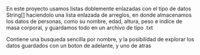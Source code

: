En este proyecto usamos listas doblemente enlazadas con el tipo de datos String[] 
haciendolo una lista enlazada de arreglos, en donde almacenamos los datos de personas, 
como su nombre, edad, altura, peso e indice de masa corporal, y guardamos todo en un 
archivo de tipo .txt

Contiene una busqueda sencilla por nombre, y la posibilidad de explorar los datos guardados
con un boton de adelante, y uno de atras
